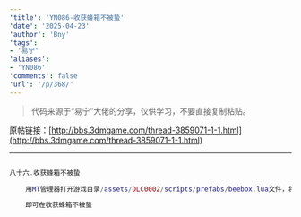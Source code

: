 ```yaml
---
'title': 'YN086-收获蜂箱不被蛰'
'date': '2025-04-23'
'author': 'Bny'
'tags':
- '易宁'
'aliases':
- 'YN086'
'comments': false
'url': '/p/368/'
---
```


> 代码来源于“易宁”大佬的分享，仅供学习，不要直接复制粘贴。

原帖链接：[http://bbs.3dmgame.com/thread-3859071-1-1.html](http://bbs.3dmgame.com/thread-3859071-1-1.html)

---

```lua  

八十六.收获蜂箱不被蛰

	用MT管理器打开游戏目录/assets/DLC0002/scripts/prefabs/beebox.lua文件，将inst.components.childspawner:ReleaseAllChildren(picker)替换为--inst.components.childspawner:ReleaseAllChildren(picker)

	即可在收获蜂箱不被蛰

```  

